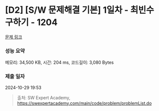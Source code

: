 # [D2] [S/W 문제해결 기본] 1일차 - 최빈수 구하기 - 1204 

[문제 링크](https://swexpertacademy.com/main/code/problem/problemDetail.do?contestProbId=AV13zo1KAAACFAYh) 

### 성능 요약

메모리: 34,500 KB, 시간: 204 ms, 코드길이: 3,080 Bytes

### 제출 일자

2024-10-29 19:53



> 출처: SW Expert Academy, https://swexpertacademy.com/main/code/problem/problemList.do